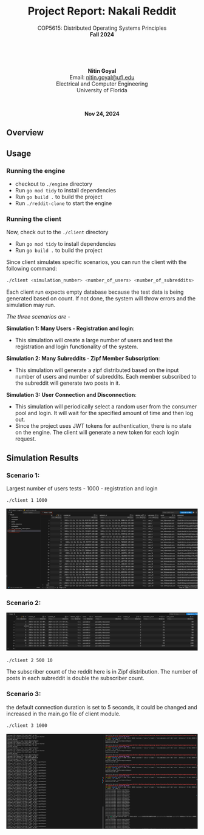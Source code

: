 <div align="center">

# **Project Report: Nakali Reddit**

COP5615: Distributed Operating Systems Principles  
**Fall 2024**

<br><br><br>

**Nitin Goyal**  
Email: [nitin.goyal@ufl.edu](mailto:nitin.goyal@ufl.edu)  
Electrical and Computer Engineering  
University of Florida

<br>

**Nov 24, 2024**

</div>

## Overview


## Usage

### Running the engine

- checkout to `./engine` directory
- Run `go mod tidy` to install dependencies
- Run `go build .` to build the project
- Run `./reddit-clone` to start the engine

### Running the client

Now, check out to the `./client` directory
- Run `go mod tidy` to install dependencies
- Run `go build .` to build the project

Since client simulates specific scenarios, you can run the client with the following command:

```bash
./client <simulation_number> <number_of_users> <number_of_subreddits>
```

Each client run expects empty database because the test data is being generated based on count. If not done, the system will throw errors and the simulation may run.

*The three scenarios are* -

**Simulation 1: Many Users - Registration and login**:

- This simulation will create a large number of users and test the registration and login functionality of the system.

**Simulation 2: Many Subreddits - Zipf Member Subscription**:

- This simulation will generate a zipf distributed based on the input number of users and number of subreddits. Each member subscribed to the subreddit will generate two posts in it.

**Simulation 3: User Connection and Disconnection**:

- This simulation will periodically select a random user from the consumer pool and login. It will wait for the specified amount of time and then log out.
- Since the project uses JWT tokens for authentication, there is no state on the engine. The client will generate a new token for each login request.

## Simulation Results

### Scenario 1:

Largest number of users tests - 1000 - registration and login

```bash
./client 1 1000
```
![sim-1](image-2.png)

### Scenario 2:
![sim 2](image.png)

```bash
./client 2 500 10
```
The subscriber count of the reddit here is in Zipf distribution. The number of posts in each subreddit is double the subscriber count.

### Scenario 3:
the default connection duration is set to 5 seconds, it could be changed and increased in the main.go file of client module.

```bash
./client 3 1000
```

![sim 3](image-1.png)
